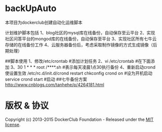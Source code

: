 # backUpAuto

本项目为dockerclub创建自动化运维脚本

计划维护脚本包括
 1、blog社区的mysql库在线备份，自动保存至云平台
 2、实现社区问答平台的mongod库的在线备份，自动保存至平台
 3、实现社区所有七牛云存储的在线备份工作
 4、云服务器备份后，考虑采取制作镜像的方式生成镜像（后期处理）

##脚本使用
1、修改/etc/crontab #添加计划任务
2、vi /etc/crontab #在下面添加
3、30 1 * * * root /****.sh #表示每天凌晨1点30执行备份
4、重新启动crond使设置生效
  /etc/rc.d/init.d/crond restart
  chkconfig crond on #设为开机启动
  service crond start #启动
##七牛备份方案
http://www.cnblogs.com/tanhehe/p/4264181.html

# 版权 & 协议

Copyright (c) 2013-2015 DockerClub Foundation - Released under the [MIT license](LICENSE).
